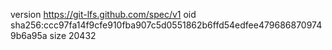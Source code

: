 version https://git-lfs.github.com/spec/v1
oid sha256:ccc97fa14f9cfe910fba907c5d0551862b6ffd54edfee4796868709749b6a95a
size 20432
